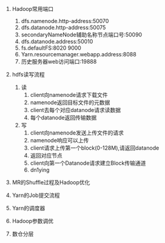 1. Hadoop常用端口

   1. dfs.namenode.http-address:50070
   2. dfs.datanode.http-address:50075
   3. secondaryNameNode辅助名称节点端口号:50090
   4. dfs.datanode.address:50010
   5. fs.defaultFS:8020  9000
   6. Yarn.resourcemanager.webapp.address:8088
   7. 历史服务器web访问端口:19888

2. hdfs读写流程

   1. 读
      1. client向namenode请求下载文件
      2. namenode返回目标文件的元数据
      3. client去每个对应datanode请求读数据
      4. 每个datanode返回传输数据
   2. 写
      1. client向namenode发送上传文件的请求
      2. namenode响应可以上传
      3. client请求上传第一个block(0-128M),请返回datanode
      4. 返回对应节点
      5. client向第一个Datanode请求建立Block传输通道
      6. dn1ying 

   

3. MR的Shuffle过程及Hadoop优化

4. Yarn的Job提交流程

5. Yarn的调度器

6. Hadoop参数调优

7. 数仓分层